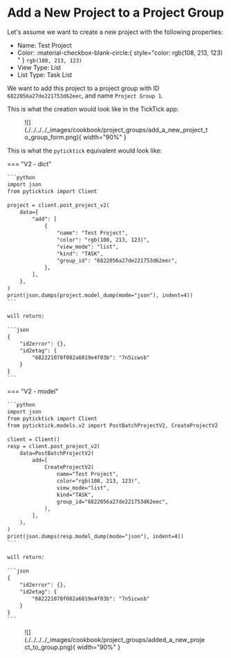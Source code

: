 # Add a New Project to a Project Group

Let's assume we want to create a new project with the following properties:

- Name: Test Project
- Color: :material-checkbox-blank-circle:{ style="color: rgb(108, 213, 123) " } `rgb(108, 213, 123)`
- View Type: List
- List Type: Task List

We want to add this project to a project group with ID `6822056a27de221753d62eec`, and name `Project Group 1`.

This is what the creation would look like in the TickTick app:

<figure markdown="span">
    ![](./../../../_images/cookbook/project_groups/add_a_new_project_to_group_form.png){ width="90%" }
</figure>

This is what the `pyticktick` equivalent would look like:

=== "V2 - dict"

    ```python
    import json
    from pyticktick import Client

    project = client.post_project_v2(
        data={
            "add": [
                {
                    "name": "Test Project",
                    "color": "rgb(108, 213, 123)",
                    "view_mode": "list",
                    "kind": "TASK",
                    "group_id": "6822056a27de221753d62eec",
                },
            ],
        },
    )
    print(json.dumps(project.model_dump(mode="json"), indent=4))
    ```

    will return:

    ```json
    {
        "id2error": {},
        "id2etag": {
            "682221078f082a6819e4f03b": "7n5icwsb"
        }
    }
    ```

=== "V2 - model"

    ```python
    import json
    from pyticktick import Client
    from pyticktick.models.v2 import PostBatchProjectV2, CreateProjectV2

    client = Client()
    resp = client.post_project_v2(
        data=PostBatchProjectV2(
            add=[
                CreateProjectV2(
                    name="Test Project",
                    color="rgb(108, 213, 123)",
                    view_mode="list",
                    kind="TASK",
                    group_id="6822056a27de221753d62eec",
                ),
            ],
        ),
    )
    print(json.dumps(resp.model_dump(mode="json"), indent=4))
    ```

    will return:

    ```json
    {
        "id2error": {},
        "id2etag": {
            "682221078f082a6819e4f03b": "7n5icwsb"
        }
    }
    ```

<figure markdown="span">
    ![](./../../../_images/cookbook/project_groups/added_a_new_project_to_group.png){ width="90%" }
</figure>
